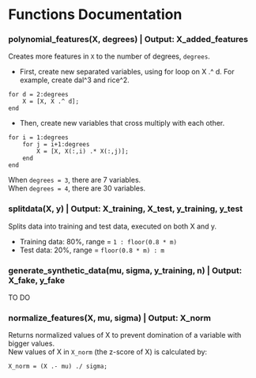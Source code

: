 Functions Documentation
=======================

### **polynomial_features(X, degrees)** | Output: X_added_features

Creates more features in `X` to the number of degrees, `degrees`.

+ First, create new separated variables, using for loop on X .^ d. For example, create dal^3 and rice^2.
```
for d = 2:degrees
    X = [X, X .^ d];
end
```

+ Then, create new variables that cross multiply with each other.
```
for i = 1:degrees
    for j = i+1:degrees
        X = [X, X(:,i) .* X(:,j)];
    end
end
```

When `degrees = 3`, there are 7 variables.\
When `degrees = 4`, there are 30 variables.

### **splitdata(X, y)** | Output: X_training, X_test, y_training, y_test

Splits data into training and test data, executed on both X and y.

+ Training data: 80%, range = `1 : floor(0.8 * m)`
+ Test data: 20%, range = `floor(0.8 * m) : m`

### **generate_synthetic_data(mu, sigma, y_training, n)** | Output: X_fake, y_fake

TO DO

### **normalize_features(X, mu, sigma)** | Output: X_norm

Returns normalized values of X to prevent domination of a variable with bigger values.\
New values of X in `X_norm` (the z-score of X) is calculated by:
```
X_norm = (X .- mu) ./ sigma;
```
